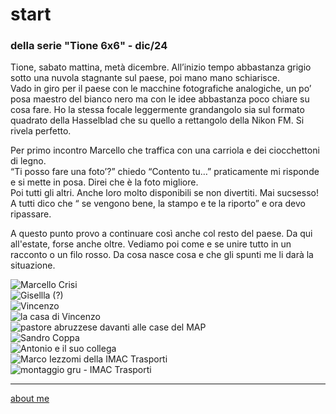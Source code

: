 
# start
### della serie "Tione 6x6" - dic/24

Tione, sabato mattina, metà dicembre. All’inizio tempo abbastanza grigio sotto una nuvola stagnante sul paese, poi mano mano schiarisce.  
Vado in giro per il paese con le macchine fotografiche analogiche, un po’ posa maestro del bianco nero ma con le idee abbastanza poco chiare su cosa fare. Ho la stessa focale leggermente grandangolo sia sul formato quadrato della Hasselblad che su quello a rettangolo della Nikon FM. Si rivela perfetto. 

Per primo incontro Marcello che traffica con una carriola e dei ciocchettoni di legno.  
“Ti posso fare una foto’?” chiedo “Contento tu…” praticamente mi risponde e si mette in posa. Direi che è la foto migliore.  
Poi tutti gli altri. Anche loro molto disponibili se non divertiti. Mai sucsesso!  
A tutti dico che “ se vengono bene, la stampo e te la riporto” e ora devo ripassare. 

A questo punto provo a continuare così anche col resto del paese. Da qui all'estate, forse anche oltre. Vediamo poi come e se unire tutto in un racconto o un filo rosso. Da cosa nasce cosa e che gli spunti me li darà la situazione.

![](https://cacioman.github.io/tione6x6241226pic02.jpg "Marcello Crisi")  
![](https://cacioman.github.io/tione6x6241226pic03.jpg "Gisellla (?)")  
![](https://cacioman.github.io/tione6x6241226pic04.jpg "Vincenzo")  
![](https://cacioman.github.io/tione6x6241226pic05.jpg "la casa di Vincenzo")  
![](https://cacioman.github.io/tione6x6241226pic06.jpg "pastore abruzzese davanti alle case del MAP")  
![](https://cacioman.github.io/tione6x6241226pic07.jpg "Sandro Coppa")  
![](https://cacioman.github.io/tione6x6241226pic08.jpg "Antonio e il suo collega")  
![](https://cacioman.github.io/tione6x6241226pic09.jpg "Marco Iezzomi della IMAC Trasporti")  
![](https://cacioman.github.io/tione6x6241226pic01.jpg "montaggio gru - IMAC Trasporti")  


---  
[about me](https://about.me/cacioman) 

